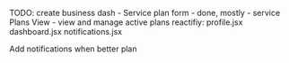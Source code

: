 TODO:
create business dash
    - Service plan form
      - done, mostly
    - service Plans View
      - view and manage active plans
reactifiy:
    profile.jsx
    dashboard.jsx
    notifications.jsx

Add notifications when better plan


